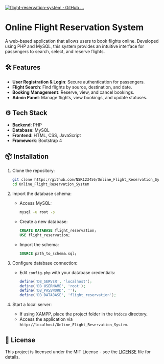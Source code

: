 [![flight-reservation-system · GitHub ...](https://images.openai.com/thumbnails/1762f42f9ed66dfa2b704c2412f2abbd.jpeg)](https://github.com/topics/flight-reservation-system)


# Online Flight Reservation System

A web-based application that allows users to book flights online. Developed using PHP and MySQL, this system provides an intuitive interface for passengers to search, select, and reserve flights.

## 🛠️ Features

* **User Registration & Login**: Secure authentication for passengers.
* **Flight Search**: Find flights by source, destination, and date.
* **Booking Management**: Reserve, view, and cancel bookings.
* **Admin Panel**: Manage flights, view bookings, and update statuses.

## ⚙️ Tech Stack

* **Backend**: PHP
* **Database**: MySQL
* **Frontend**: HTML, CSS, JavaScript
* **Framework**: Bootstrap 4

## 📦 Installation

1. Clone the repository:

   ```bash
   git clone https://github.com/NSR123456/Online_Flight_Reservation_System.git
   cd Online_Flight_Reservation_System
   ```

2. Import the database schema:

   * Access MySQL:

     ```bash
     mysql -u root -p
     ```

   * Create a new database:

     ```sql
     CREATE DATABASE flight_reservation;
     USE flight_reservation;
     ```

   * Import the schema:

     ```sql
     SOURCE path_to_schema.sql;
     ```

3. Configure database connection:

   * Edit `config.php` with your database credentials:

     ```php
     define('DB_SERVER', 'localhost');
     define('DB_USERNAME', 'root');
     define('DB_PASSWORD', '');
     define('DB_DATABASE', 'flight_reservation');
     ```

4. Start a local server:

   * If using XAMPP, place the project folder in the `htdocs` directory.
   * Access the application via `http://localhost/Online_Flight_Reservation_System`.

## 📄 License

This project is licensed under the MIT License - see the [LICENSE](LICENSE) file for details.


